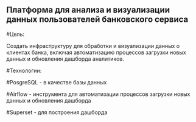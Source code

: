 ## Платформа для анализа и визуализации данных пользователей банковского сервиса
#Цель:

Создать инфраструктуру для обработки и визуализации данных о клиентах банка, включая автоматизацию процессов загрузки новых данных и обновления дашборда аналитиков.

#Технологии:

#PosgreSQL - в качестве базы данных

#Airflow - инструмента для автоматизации процессов загрузки новых данных и обновления дашборда

#Superset - для построения дашборда
